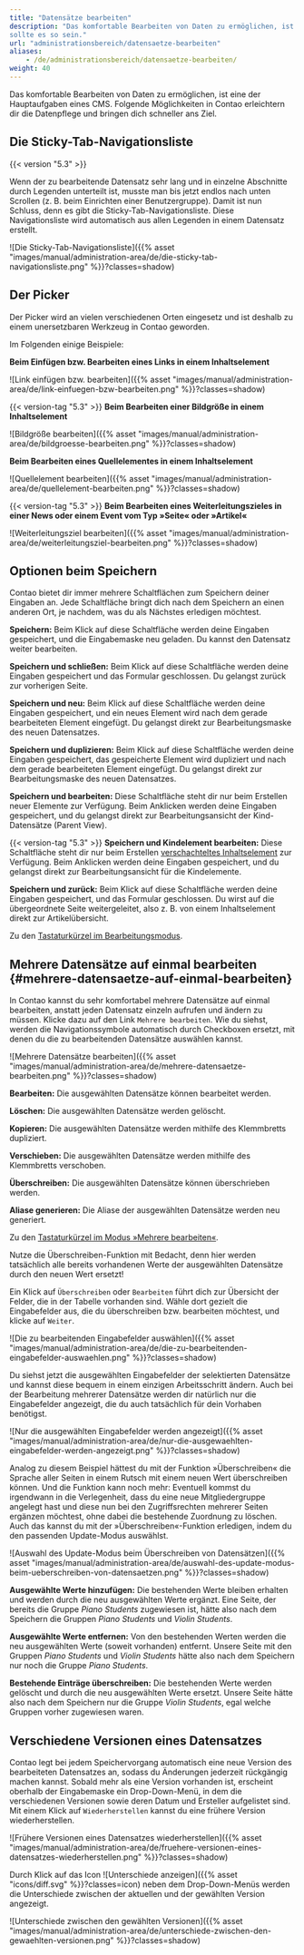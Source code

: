 ```yaml
---
title: "Datensätze bearbeiten"
description: "Das komfortable Bearbeiten von Daten zu ermöglichen, ist eine der Hauptaufgaben eines CMS – zumindest 
sollte es so sein."
url: "administrationsbereich/datensaetze-bearbeiten"
aliases:
    - /de/administrationsbereich/datensaetze-bearbeiten/
weight: 40
---
```


Das komfortable Bearbeiten von Daten zu ermöglichen, ist eine der Hauptaufgaben eines CMS. Folgende Möglichkeiten in 
Contao erleichtern dir die Datenpflege und bringen dich schneller ans Ziel.


## Die Sticky-Tab-Navigationsliste

{{< version "5.3" >}}

Wenn der zu bearbeitende Datensatz sehr lang und in einzelne Abschnitte durch Legenden unterteilt ist, musste man bis 
jetzt endlos nach unten Scrollen (z. B. beim Einrichten einer Benutzergruppe). Damit ist nun Schluss, denn es gibt die 
Sticky-Tab-Navigationsliste. Diese Navigationsliste wird automatisch aus allen Legenden in einem Datensatz erstellt.

![Die Sticky-Tab-Navigationsliste]({{% asset "images/manual/administration-area/de/die-sticky-tab-navigationsliste.png" %}}?classes=shadow)


## Der Picker

Der Picker wird an vielen verschiedenen Orten eingesetz und ist deshalb zu einem unersetzbaren Werkzeug in Contao 
geworden.

Im Folgenden einige Beispiele:

**Beim Einfügen bzw. Bearbeiten eines Links in einem Inhaltselement**

![Link einfügen bzw. bearbeiten]({{% asset "images/manual/administration-area/de/link-einfuegen-bzw-bearbeiten.png" %}}?classes=shadow)

{{< version-tag "5.3" >}} **Beim Bearbeiten einer Bildgröße in einem Inhaltselement**

![Bildgröße bearbeiten]({{% asset "images/manual/administration-area/de/bildgroesse-bearbeiten.png" %}}?classes=shadow)

**Beim Bearbeiten eines Quellelementes in einem Inhaltselement**

![Quellelement bearbeiten]({{% asset "images/manual/administration-area/de/quellelement-bearbeiten.png" %}}?classes=shadow)

{{< version-tag "5.3" >}} **Beim Bearbeiten eines Weiterleitungszieles in einer News oder einem Event vom Typ »Seite« 
oder »Artikel«**

![Weiterleitungsziel bearbeiten]({{% asset "images/manual/administration-area/de/weiterleitungsziel-bearbeiten.png" %}}?classes=shadow)


## Optionen beim Speichern

Contao bietet dir immer mehrere Schaltflächen zum Speichern deiner Eingaben an. Jede Schaltfläche bringt dich nach dem 
Speichern an einen anderen Ort, je nachdem, was du als Nächstes erledigen möchtest.

**Speichern:** Beim Klick auf diese Schaltfläche werden deine Eingaben gespeichert, und die Eingabemaske neu geladen. 
Du kannst den Datensatz weiter bearbeiten.

**Speichern und schließen:** Beim Klick auf diese Schaltfläche werden deine Eingaben gespeichert und das Formular 
geschlossen. Du gelangst zurück zur vorherigen Seite.

**Speichern und neu:** Beim Klick auf diese Schaltfläche werden deine Eingaben gespeichert, und ein neues Element wird 
nach dem gerade bearbeiteten Element eingefügt. Du gelangst direkt zur Bearbeitungsmaske des neuen Datensatzes.

**Speichern und duplizieren:** Beim Klick auf diese Schaltfläche werden deine Eingaben gespeichert, das 
gespeicherte Element wird dupliziert und nach dem gerade bearbeiteten Element eingefügt. Du gelangst direkt zur 
Bearbeitungsmaske des neuen Datensatzes.

**Speichern und bearbeiten:** Diese Schaltfläche steht dir nur beim Erstellen neuer Elemente zur Verfügung. Beim 
Anklicken werden deine Eingaben gespeichert, und du gelangst direkt zur Bearbeitungsansicht der Kind-Datensätze 
(Parent View).

{{< version-tag "5.3" >}} **Speichern und Kindelement bearbeiten:** Diese Schaltfläche steht dir nur beim Erstellen
[verschachteltes Inhaltselement](/de/artikelverwaltung/inhaltselemente/#verschachtelte-inhaltselemente) zur Verfügung. 
Beim Anklicken werden deine Eingaben gespeichert, und du gelangst direkt zur Bearbeitungsansicht für die Kindelemente.

**Speichern und zurück:** Beim Klick auf diese Schaltfläche werden deine Eingaben gespeichert, und das Formular 
geschlossen. Du wirst auf die übergeordnete Seite weitergeleitet, also z. B. von einem Inhaltselement direkt zur 
Artikelübersicht.

Zu den [Tastaturkürzel im Bearbeitungsmodus](../backend-tastaturkuerzel/#tastaturkuerzel-im-bearbeitungsmodus).


## Mehrere Datensätze auf einmal bearbeiten {#mehrere-datensaetze-auf-einmal-bearbeiten}

In Contao kannst du sehr komfortabel mehrere Datensätze auf einmal bearbeiten, anstatt jeden Datensatz einzeln aufrufen 
und ändern zu müssen. Klicke dazu auf den Link `Mehrere bearbeiten`. Wie du siehst, werden die Navigationssymbole
automatisch durch Checkboxen ersetzt, mit denen du die zu bearbeitenden Datensätze auswählen kannst.

![Mehrere Datensätze bearbeiten]({{% asset "images/manual/administration-area/de/mehrere-datensaetze-bearbeiten.png" %}}?classes=shadow)

**Bearbeiten:** Die ausgewählten Datensätze können bearbeitet werden.

**Löschen:** Die ausgewählten Datensätze werden gelöscht.

**Kopieren:** Die ausgewählten Datensätze werden mithilfe des Klemmbretts dupliziert.

**Verschieben:** Die ausgewählten Datensätze werden mithilfe des Klemmbretts verschoben.

**Überschreiben:** Die ausgewählten Datensätze können überschrieben werden.

**Aliase generieren:** Die Aliase der ausgewählten Datensätze werden neu generiert.

Zu den [Tastaturkürzel im Modus »Mehrere bearbeiten«](../backend-tastaturkuerzel/#tastaturkuerzel-im-modus-mehrere-bearbeiten).

Nutze die Überschreiben-Funktion mit Bedacht, denn hier werden tatsächlich alle bereits vorhandenen Werte der 
ausgewählten Datensätze durch den neuen Wert ersetzt!

Ein Klick auf `Überschreiben` oder `Bearbeiten` führt dich zur Übersicht der Felder, die in der Tabelle vorhanden sind. 
Wähle dort gezielt die Eingabefelder aus, die du überschreiben bzw. bearbeiten möchtest, und klicke auf `Weiter`.

![Die zu bearbeitenden Eingabefelder auswählen]({{% asset "images/manual/administration-area/de/die-zu-bearbeitenden-eingabefelder-auswaehlen.png" %}}?classes=shadow)

Du siehst jetzt die ausgewählten Eingabefelder der selektierten Datensätze und kannst diese bequem in einem einzigen 
Arbeitsschritt ändern. Auch bei der Bearbeitung mehrerer Datensätze werden dir natürlich nur die Eingabefelder 
angezeigt, die du auch tatsächlich für dein Vorhaben benötigst.

![Nur die ausgewählten Eingabefelder werden angezeigt]({{% asset "images/manual/administration-area/de/nur-die-ausgewaehlten-eingabefelder-werden-angezeigt.png" %}}?classes=shadow)

Analog zu diesem Beispiel hättest du mit der Funktion »Überschreiben« die Sprache aller Seiten in einem Rutsch mit
einem neuen Wert überschreiben können. Und die Funktion kann noch mehr: Eventuell kommst du irgendwann in die
Verlegenheit, dass du eine neue Mitgliedergruppe angelegt hast und diese nun bei den Zugriffsrechten mehrerer Seiten
ergänzen möchtest, ohne dabei die bestehende Zuordnung zu löschen. Auch das kannst du mit der »Überschreiben«-Funktion 
erledigen, indem du den passenden Update-Modus auswählst.

![Auswahl des Update-Modus beim Überschreiben von Datensätzen]({{% asset "images/manual/administration-area/de/auswahl-des-update-modus-beim-ueberschreiben-von-datensaetzen.png" %}}?classes=shadow)

**Ausgewählte Werte hinzufügen:** Die bestehenden Werte bleiben erhalten und werden durch die neu ausgewählten Werte 
ergänzt. Eine Seite, der bereits die Gruppe *Piano Students* zugewiesen ist, hätte also nach dem Speichern die Gruppen 
*Piano Students* und *Violin Students*.

**Ausgewählte Werte entfernen:** Von den bestehenden Werten werden die neu ausgewählten Werte (soweit vorhanden) 
entfernt. Unsere Seite mit den Gruppen *Piano Students* und *Violin Students* hätte also nach dem Speichern nur noch 
die Gruppe *Piano Students*.

**Bestehende Einträge überschreiben:** Die bestehenden Werte werden gelöscht und durch die neu ausgewählten Werte 
ersetzt. Unsere Seite hätte also nach dem Speichern nur die Gruppe *Violin Students*, egal welche Gruppen vorher 
zugewiesen waren.


## Verschiedene Versionen eines Datensatzes

Contao legt bei jedem Speichervorgang automatisch eine neue Version des bearbeiteten Datensatzes an, sodass du 
Änderungen jederzeit rückgängig machen kannst. Sobald mehr als eine Version vorhanden ist, erscheint oberhalb der 
Eingabemaske ein Drop-Down-Menü, in dem die verschiedenen Versionen sowie deren Datum und Ersteller aufgelistet
sind. Mit einem Klick auf `Wiederherstellen` kannst du eine frühere Version wiederherstellen.

![Frühere Versionen eines Datensatzes wiederherstellen]({{% asset "images/manual/administration-area/de/fruehere-versionen-eines-datensatzes-wiederherstellen.png" %}}?classes=shadow)

Durch Klick auf das Icon ![Unterschiede anzeigen]({{% asset "icons/diff.svg" %}}?classes=icon) neben dem Drop-Down-Menüs werden 
die Unterschiede zwischen der aktuellen und der gewählten Version angezeigt.

![Unterschiede zwischen den gewählten Versionen]({{% asset "images/manual/administration-area/de/unterschiede-zwischen-den-gewaehlten-versionen.png" %}}?classes=shadow)

